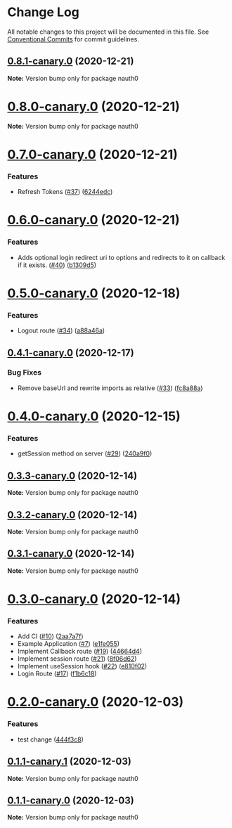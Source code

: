 # Change Log

All notable changes to this project will be documented in this file.
See [Conventional Commits](https://conventionalcommits.org) for commit guidelines.

## [0.8.1-canary.0](https://github.com/jamiedavenport/nauth0/compare/v0.8.0-canary.0...v0.8.1-canary.0) (2020-12-21)

**Note:** Version bump only for package nauth0

# [0.8.0-canary.0](https://github.com/jamiedavenport/nauth0/compare/v0.7.0-canary.0...v0.8.0-canary.0) (2020-12-21)

**Note:** Version bump only for package nauth0

# [0.7.0-canary.0](https://github.com/jamiedavenport/nauth0/compare/v0.6.0-canary.0...v0.7.0-canary.0) (2020-12-21)

### Features

- Refresh Tokens ([#37](https://github.com/jamiedavenport/nauth0/issues/37)) ([6244edc](https://github.com/jamiedavenport/nauth0/commit/6244edc48d2546c02cfd888bdb61d80a5c6a247c))

# [0.6.0-canary.0](https://github.com/jamiedavenport/nauth0/compare/v0.5.0-canary.0...v0.6.0-canary.0) (2020-12-21)

### Features

- Adds optional login redirect uri to options and redirects to it on callback if it exists. ([#40](https://github.com/jamiedavenport/nauth0/issues/40)) ([b1309d5](https://github.com/jamiedavenport/nauth0/commit/b1309d5a666fff606ee2e6b7294f38dd7de9e1aa))

# [0.5.0-canary.0](https://github.com/jamiedavenport/nauth0/compare/v0.4.1-canary.0...v0.5.0-canary.0) (2020-12-18)

### Features

- Logout route ([#34](https://github.com/jamiedavenport/nauth0/issues/34)) ([a88a46a](https://github.com/jamiedavenport/nauth0/commit/a88a46a86634ef98957cc1709d1ed6f9e9f074a5))

## [0.4.1-canary.0](https://github.com/jamiedavenport/nauth0/compare/v0.4.0-canary.0...v0.4.1-canary.0) (2020-12-17)

### Bug Fixes

- Remove baseUrl and rewrite imports as relative ([#33](https://github.com/jamiedavenport/nauth0/issues/33)) ([fc8a88a](https://github.com/jamiedavenport/nauth0/commit/fc8a88ae4ae303d24770efaf10e686f7898de29d))

# [0.4.0-canary.0](https://github.com/jamiedavenport/nauth0/compare/v0.3.3-canary.0...v0.4.0-canary.0) (2020-12-15)

### Features

- getSession method on server ([#29](https://github.com/jamiedavenport/nauth0/issues/29)) ([240a9f0](https://github.com/jamiedavenport/nauth0/commit/240a9f04c0616379e7357c4a49ca2a4041e1e059))

## [0.3.3-canary.0](https://github.com/jamiedavenport/nauth0/compare/v0.3.2-canary.0...v0.3.3-canary.0) (2020-12-14)

**Note:** Version bump only for package nauth0

## [0.3.2-canary.0](https://github.com/jamiedavenport/nauth0/compare/v0.3.1-canary.0...v0.3.2-canary.0) (2020-12-14)

**Note:** Version bump only for package nauth0

## [0.3.1-canary.0](https://github.com/jamiedavenport/nauth0/compare/v0.3.0-canary.0...v0.3.1-canary.0) (2020-12-14)

**Note:** Version bump only for package nauth0

# [0.3.0-canary.0](https://github.com/jamiedavenport/nauth0/compare/v0.2.0-canary.0...v0.3.0-canary.0) (2020-12-14)

### Features

- Add CI ([#10](https://github.com/jamiedavenport/nauth0/issues/10)) ([2aa7a7f](https://github.com/jamiedavenport/nauth0/commit/2aa7a7fcbbdfa2d0c50ef1d922e69ee0fe04f7dd))
- Example Application ([#7](https://github.com/jamiedavenport/nauth0/issues/7)) ([e1fe055](https://github.com/jamiedavenport/nauth0/commit/e1fe05593da8768b6fe03e6b4b02a01bfbaba585))
- Implement Callback route ([#19](https://github.com/jamiedavenport/nauth0/issues/19)) ([44664d4](https://github.com/jamiedavenport/nauth0/commit/44664d466c9a30ae5d97a7433d2520044adee9a8))
- Implement session route ([#21](https://github.com/jamiedavenport/nauth0/issues/21)) ([8f06d62](https://github.com/jamiedavenport/nauth0/commit/8f06d623b018e073e4e9a8a117a1e25b1310a4d9))
- Implement useSession hook ([#22](https://github.com/jamiedavenport/nauth0/issues/22)) ([e810f02](https://github.com/jamiedavenport/nauth0/commit/e810f0258256a9eb54b3f70d8a733a42302171e2))
- Login Route ([#17](https://github.com/jamiedavenport/nauth0/issues/17)) ([f1b6c18](https://github.com/jamiedavenport/nauth0/commit/f1b6c18b238b8ac08293b0c793a9d19c53a26415))

# [0.2.0-canary.0](https://github.com/jamiedavenport/nauth0/compare/v0.1.1-canary.1...v0.2.0-canary.0) (2020-12-03)

### Features

- test change ([444f3c8](https://github.com/jamiedavenport/nauth0/commit/444f3c8de100a140031b85fbb6dd38932a77a3ea))

## [0.1.1-canary.1](https://github.com/jamiedavenport/nauth0/compare/v0.1.1-canary.0...v0.1.1-canary.1) (2020-12-03)

**Note:** Version bump only for package nauth0

## [0.1.1-canary.0](https://github.com/jamiedavenport/nauth0/compare/v0.1.1-alpha.0...v0.1.1-canary.0) (2020-12-03)

**Note:** Version bump only for package nauth0
